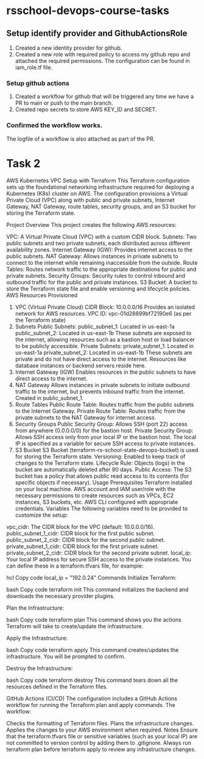 # rsschool-devops-course-tasks

## Setup identify provider and GithubActionsRole

1. Created a new identity provider for github.
2. Created a new role with required policy to access my github repo and attached the required permissions. The configuration can be found in iam_role.tf file.

### Setup github actions
1. Created a workflow for github that will be triggered any time we have a PR to main or push to the main branch.
2. Created repo secrets to store AWS KEY_ID and SECRET.

### Confirmed the workflow works.
The logfile of a workflow is also attached as part of the PR.

# Task 2 

AWS Kubernetes VPC Setup with Terraform
This Terraform configuration sets up the foundational networking infrastructure required for deploying a Kubernetes (K8s) cluster on AWS. The configuration provisions a Virtual Private Cloud (VPC) along with public and private subnets, Internet Gateway, NAT Gateway, route tables, security groups, and an S3 bucket for storing the Terraform state.

Project Overview
This project creates the following AWS resources:

VPC: A Virtual Private Cloud (VPC) with a custom CIDR block.
Subnets: Two public subnets and two private subnets, each distributed across different availability zones.
Internet Gateway (IGW): Provides internet access to the public subnets.
NAT Gateway: Allows instances in private subnets to connect to the internet while remaining inaccessible from the outside.
Route Tables: Routes network traffic to the appropriate destinations for public and private subnets.
Security Groups: Security rules to control inbound and outbound traffic for the public and private instances.
S3 Bucket: A bucket to store the Terraform state file and enable versioning and lifecycle policies.
AWS Resources Provisioned
1. VPC (Virtual Private Cloud)
   CIDR Block: 10.0.0.0/16
   Provides an isolated network for AWS resources.
   VPC ID: vpc-01d28899bf72190e6 (as per the Terraform state)
2. Subnets
   Public Subnets:
   public_subnet_1: Located in us-east-1a
   public_subnet_2: Located in us-east-1b
   These subnets are exposed to the internet, allowing resources such as a bastion host or load balancer to be publicly accessible.
   Private Subnets:
   private_subnet_1: Located in us-east-1a
   private_subnet_2: Located in us-east-1b
   These subnets are private and do not have direct access to the internet. Resources like database instances or backend servers reside here.
3. Internet Gateway (IGW)
   Enables resources in the public subnets to have direct access to the internet.
4. NAT Gateway
   Allows instances in private subnets to initiate outbound traffic to the internet, but prevents inbound traffic from the internet.
   Created in public_subnet_1.
5. Route Tables
   Public Route Table: Routes traffic from the public subnets to the Internet Gateway.
   Private Route Table: Routes traffic from the private subnets to the NAT Gateway for internet access.
6. Security Groups
   Public Security Group:
   Allows SSH (port 22) access from anywhere (0.0.0.0/0) for the bastion host.
   Private Security Group:
   Allows SSH access only from your local IP or the bastion host. The local IP is specified as a variable for secure SSH access to private instances.
7. S3 Bucket
   S3 Bucket (terraform-rs-school-state-devops-bucket) is used for storing the Terraform state.
   Versioning: Enabled to keep track of changes to the Terraform state.
   Lifecycle Rule: Objects (logs) in the bucket are automatically deleted after 90 days.
   Public Access: The S3 bucket has a policy that allows public read access to its contents (for specific objects if necessary).
   Usage
   Prerequisites
   Terraform installed on your local machine.
   AWS account and IAM user/role with the necessary permissions to create resources such as VPCs, EC2 instances, S3 buckets, etc.
   AWS CLI configured with appropriate credentials.
   Variables
   The following variables need to be provided to customize the setup:

vpc_cidr: The CIDR block for the VPC (default: 10.0.0.0/16).
public_subnet_1_cidr: CIDR block for the first public subnet.
public_subnet_2_cidr: CIDR block for the second public subnet.
private_subnet_1_cidr: CIDR block for the first private subnet.
private_subnet_2_cidr: CIDR block for the second private subnet.
local_ip: Your local IP address for secure SSH access to the private instances.
You can define these in a terraform.tfvars file, for example:

hcl
Copy code
local_ip = "192.0.24"
Commands
Initialize Terraform:

bash
Copy code
terraform init
This command initializes the backend and downloads the necessary provider plugins.

Plan the Infrastructure:

bash
Copy code
terraform plan
This command shows you the actions Terraform will take to create/update the infrastructure.

Apply the Infrastructure:

bash
Copy code
terraform apply
This command creates/updates the infrastructure. You will be prompted to confirm.

Destroy the Infrastructure:

bash
Copy code
terraform destroy
This command tears down all the resources defined in the Terraform files.

GitHub Actions (CI/CD)
The configuration includes a GitHub Actions workflow for running the Terraform plan and apply commands. The workflow:

Checks the formatting of Terraform files.
Plans the infrastructure changes.
Applies the changes to your AWS environment when required.
Notes
Ensure that the terraform.tfvars file or sensitive variables (such as your local IP) are not committed to version control by adding them to .gitignore.
Always run terraform plan before terraform apply to review any infrastructure changes.

